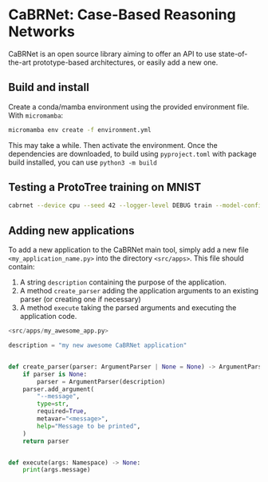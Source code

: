 # CaBRNet: Case-Based Reasoning Networks

CaBRNet is an open source library aiming to offer an API to use state-of-the-art
prototype-based architectures, or easily add a new one.

## Build and install

Create a conda/mamba environment using the provided environment file. With
`micromamba`:

```bash
micromamba env create -f environment.yml
```

This may take a while. Then activate the environment. Once the dependencies are
downloaded, to build using `pyproject.toml` with package build installed, you
can use `python3 -m build`

## Testing a ProtoTree training on MNIST

```bash
cabrnet --device cpu --seed 42 --logger-level DEBUG train --model-config configs/prototree/mnist/model.yml --dataset configs/prototree/mnist/data.yml --training configs/prototree/mnist.training.yml --training-dir logs/
```

## Adding new applications

To add a new application to the CaBRNet main tool, simply add a new file
`<my_application_name.py>` into the directory `<src/apps>`. This file should
contain:

1. A string `description` containing the purpose of the application.
2. A method `create_parser` adding the application arguments to an existing
   parser (or creating one if necessary)
3. A method `execute` taking the parsed arguments and executing the application
   code.

```python
<src/apps/my_awesome_app.py>

description = "my new awesome CaBRNet application"


def create_parser(parser: ArgumentParser | None = None) -> ArgumentParser:
    if parser is None:
        parser = ArgumentParser(description)
    parser.add_argument(
        "--message",
        type=str,
        required=True,
        metavar="<message>",
        help="Message to be printed",
    )
    return parser


def execute(args: Namespace) -> None:
    print(args.message)
```
